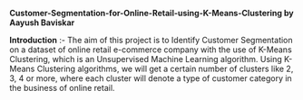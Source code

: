 **Customer-Segmentation-for-Online-Retail-using-K-Means-Clustering by Aayush Baviskar**

**Introduction** :- 
The aim of this project is to Identify Customer Segmentation on a dataset of online retail e-commerce company with the use of K-Means Clustering, which is an Unsupervised Machine Learning algorithm. Using K-Means Clustering algorithms, we will get a certain number of clusters like 2, 3, 4 or more, where each cluster will denote a type of customer category in the business of online retail.
